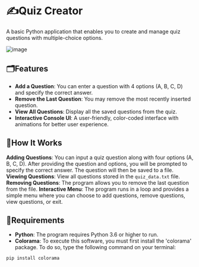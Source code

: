 # ✍️Quiz Creator

A basic Python application that enables you to create and manage quiz questions with multiple-choice options.

![image](https://github.com/user-attachments/assets/d4e97a1f-c73b-43e9-8515-91652e64d91a)

## 🗂️Features
- **Add a Question**: You can enter a question with 4 options (A, B, C, D) and specify the correct answer.
- **Remove the Last Question**: You may remove the most recently inserted question.
- **View All Questions**: Display all the saved questions from the quiz.
- **Interactive Console UI**: A user-friendly, color-coded interface with animations for better user experience.

## 🧐How It Works
   **Adding Questions**: You can input a quiz question along with four options (A, B, C, D). After providing the question and options, you will be prompted to specify the correct answer. The question will then be saved to a file.
   **Viewing Questions**: View all questions stored in the `quiz_data.txt` file.
   **Removing Questions**: The program allows you to remove the last question from the file.
   **Interactive Menu**: The program runs in a loop and provides a simple menu where you can choose to add questions, remove questions, view questions, or exit.

## 📄Requirements
   - **Python**: The program requires Python 3.6 or higher to run.
   - **Colorama**: To execute this software, you must first install the 'colorama' package. To do so, type the following command on your terminal:

```bash
pip install colorama
